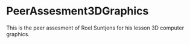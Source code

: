 # PeerAssesment3DGraphics
This is the peer assesment of Roel Suntjens for his lesson 3D computer graphics.
